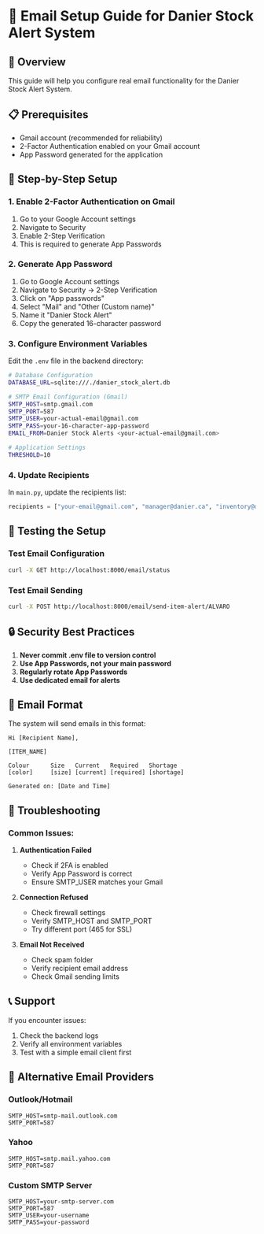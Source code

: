 # 📧 Email Setup Guide for Danier Stock Alert System

## 🎯 Overview
This guide will help you configure real email functionality for the Danier Stock Alert System.

## 📋 Prerequisites
- Gmail account (recommended for reliability)
- 2-Factor Authentication enabled on your Gmail account
- App Password generated for the application

## 🔧 Step-by-Step Setup

### 1. Enable 2-Factor Authentication on Gmail
1. Go to your Google Account settings
2. Navigate to Security
3. Enable 2-Step Verification
4. This is required to generate App Passwords

### 2. Generate App Password
1. Go to Google Account settings
2. Navigate to Security → 2-Step Verification
3. Click on "App passwords"
4. Select "Mail" and "Other (Custom name)"
5. Name it "Danier Stock Alert"
6. Copy the generated 16-character password

### 3. Configure Environment Variables
Edit the `.env` file in the backend directory:

```bash
# Database Configuration
DATABASE_URL=sqlite:///./danier_stock_alert.db

# SMTP Email Configuration (Gmail)
SMTP_HOST=smtp.gmail.com
SMTP_PORT=587
SMTP_USER=your-actual-email@gmail.com
SMTP_PASS=your-16-character-app-password
EMAIL_FROM=Danier Stock Alerts <your-actual-email@gmail.com>

# Application Settings
THRESHOLD=10
```

### 4. Update Recipients
In `main.py`, update the recipients list:
```python
recipients = ["your-email@gmail.com", "manager@danier.ca", "inventory@danier.ca"]
```

## 🧪 Testing the Setup

### Test Email Configuration
```bash
curl -X GET http://localhost:8000/email/status
```

### Test Email Sending
```bash
curl -X POST http://localhost:8000/email/send-item-alert/ALVARO
```

## 🔒 Security Best Practices

1. **Never commit .env file to version control**
2. **Use App Passwords, not your main password**
3. **Regularly rotate App Passwords**
4. **Use dedicated email for alerts**

## 📧 Email Format
The system will send emails in this format:
```
Hi [Recipient Name],

[ITEM_NAME]

Colour      Size   Current   Required   Shortage
[color]     [size] [current] [required] [shortage]

Generated on: [Date and Time]
```

## 🚨 Troubleshooting

### Common Issues:

1. **Authentication Failed**
   - Check if 2FA is enabled
   - Verify App Password is correct
   - Ensure SMTP_USER matches your Gmail

2. **Connection Refused**
   - Check firewall settings
   - Verify SMTP_HOST and SMTP_PORT
   - Try different port (465 for SSL)

3. **Email Not Received**
   - Check spam folder
   - Verify recipient email address
   - Check Gmail sending limits

## 📞 Support
If you encounter issues:
1. Check the backend logs
2. Verify all environment variables
3. Test with a simple email client first

## 🔄 Alternative Email Providers

### Outlook/Hotmail
```
SMTP_HOST=smtp-mail.outlook.com
SMTP_PORT=587
```

### Yahoo
```
SMTP_HOST=smtp.mail.yahoo.com
SMTP_PORT=587
```

### Custom SMTP Server
```
SMTP_HOST=your-smtp-server.com
SMTP_PORT=587
SMTP_USER=your-username
SMTP_PASS=your-password
``` 